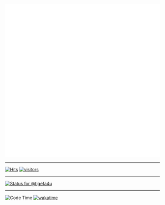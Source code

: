 ![Metrics](/github-metrics.svg)

<hr />

[![Hits](https://hits.seeyoufarm.com/api/count/incr/badge.svg?url=https%3A%2F%2Fgithub.com%2Ftigefa4u&count_bg=%2379C83D&title_bg=%23555555&icon=&icon_color=%23E7E7E7&title=hits&edge_flat=false)](https://hits.seeyoufarm.com)
[![visitors](https://visitor-badge.deta.dev/badge?page_id=tigefa4u.tigefa4u)](https://visitor-badge.deta.dev)

<hr />

[![Status for @tigefa4u](https://badge.stateful.com/tigefa4u/status.svg)](https://app.stateful.com/@tigefa4u)

<hr />

![Code Time](https://img.shields.io/endpoint?style=flat&url=https://codetime-api.datreks.com/badge/4066?logoColor=white%26project=%26recentMS=0%26showProject=false)
[![wakatime](https://wakatime.com/badge/user/d91ac116-3b65-4011-a8b7-dde470611f04.svg)](https://wakatime.com/@tigefa)
